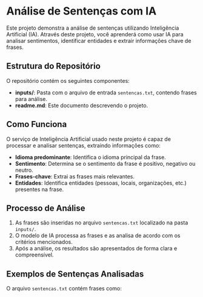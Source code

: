 # Análise de Sentenças com IA

Este projeto demonstra a análise de sentenças utilizando Inteligência Artificial (IA). Através deste projeto, você aprenderá como usar IA para analisar sentimentos, identificar entidades e extrair informações chave de frases.

## Estrutura do Repositório

O repositório contém os seguintes componentes:

- **inputs/**: Pasta com o arquivo de entrada `sentencas.txt`, contendo frases para análise.
- **readme.md**: Este documento descrevendo o projeto.

## Como Funciona

O serviço de Inteligência Artificial usado neste projeto é capaz de processar e analisar sentenças, extraindo informações como:

- **Idioma predominante**: Identifica o idioma principal da frase.
- **Sentimento**: Determina se o sentimento da frase é positivo, negativo ou neutro.
- **Frases-chave**: Extrai as frases mais relevantes.
- **Entidades**: Identifica entidades (pessoas, locais, organizações, etc.) presentes na frase.

## Processo de Análise

1. As frases são inseridas no arquivo `sentencas.txt` localizado na pasta `inputs/`.
2. O modelo de IA processa as frases e as analisa de acordo com os critérios mencionados.
3. Após a análise, os resultados são apresentados de forma clara e compreensível.

## Exemplos de Sentenças Analisadas

O arquivo `sentencas.txt` contém frases como:

